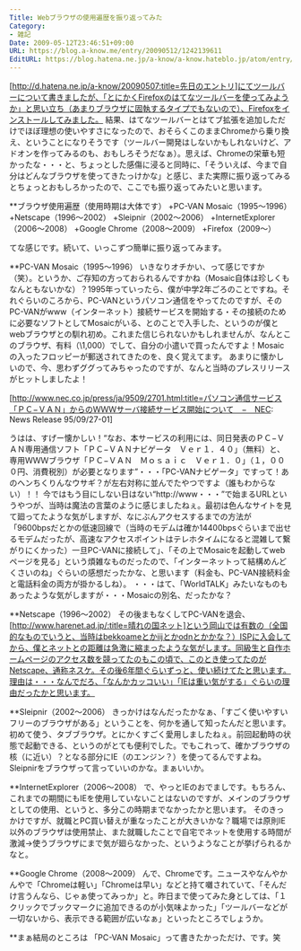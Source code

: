 ```yaml
---
Title: Webブラウザの使用遍歴を振り返ってみた
Category:
- 雑記
Date: 2009-05-12T23:46:51+09:00
URL: https://blog.a-know.me/entry/20090512/1242139611
EditURL: https://blog.hatena.ne.jp/a-know/a-know.hateblo.jp/atom/entry/12921228815727980081
---
```


[http://d.hatena.ne.jp/a-know/20090507:title=先日のエントリ]にてツールバーについて書きましたが、「とにかくFirefoxのはてなツールバーを使ってみようか」と思い立ち（あまりブラウザに固執するタイプでもないので）、Firefoxをインストールしてみました。
結果、はてなツールバーとはてブ拡張を追加しただけでほぼ理想の使いやすさになったので、おそらくこのままChromeから乗り換え、ということになりそうです（ツールバー開発はしないかもしれないけど、アドオンを作ってみるのも、おもしろそうだなぁ）。思えば、Chromeの栄華も短かったな・・・と、ちょっとした感傷に浸ると同時に、「そういえば、今まで自分はどんなブラウザを使ってきたっけかな」と感じ、また実際に振り返ってみるとちょっとおもしろかったので、ここでも振り返ってみたいと思います。


**ブラウザ使用遍歴（使用時期は大体です）
+PC-VAN Mosaic（1995〜1996）
+Netscape（1996〜2002）
+Sleipnir（2002〜2006）
+InternetExplorer（2006〜2008）
+Google Chrome（2008〜2009）
+Firefox（2009〜）

てな感じです。続いて、いっこずつ簡単に振り返ってみます。


**PC-VAN Mosaic（1995〜1996）
いきなりオチかい、って感じですか（笑）。というか、ご存知の方っておられるんですかね（Mosaic自体は珍しくもなんともないかな）？1995年っていったら、僕が中学2年ごろのことですね。それぐらいのころから、PC-VANというパソコン通信をやってたのですが、そのPC-VANがwww（インターネット）接続サービスを開始する・その接続のために必要なソフトとしてMosaicがいる、とのことで入手した、というのが僕とwebブラウザとの馴れ初め。これまた信じられないかもしれませんが、なんとこのブラウザ、有料（\1,000）でして、自分の小遣いで買ったんですよ！Mosaicの入ったフロッピーが郵送されてきたのを、良く覚えてます。
あまりに懐かしいので、今、思わずググってみちゃったのですが、なんと当時のプレスリリースがヒットしましたよ！


[http://www.nec.co.jp/press/ja/9509/2701.html:title=パソコン通信サービス「ＰＣ−ＶＡＮ」からのＷＷＷサーバ接続サービス開始について　−　NEC: News Release 95/09/27-01]


うはは、すげー懐かしい！“なお、本サービスの利用には、同日発表のＰＣ−ＶＡＮ専用通信ソフト「ＰＣ−ＶＡＮナビゲータ　Ｖｅｒ１．４０」（無料）と、専用ＷＷＷブラウザ「ＰＣ−ＶＡＮ　Ｍｏｓａｉｃ　Ｖｅｒ１．０」（１，０００円、消費税別）が必要となります”・・・「PC-VANナビゲータ」ですって！あのヘンちくりんなウサギ？が左右対称に並んでたやつですよ（誰もわからない）！！
今ではもう目にしない日はない“http://www・・・”で始まるURLというやつが、当時は魔法の言葉のように感じましたねぇ。最初は色んなサイトを見て廻ってたような気がしますが、なにぶんアクセスするまでの方法が「9600bpsだとかの低速回線で（当時のモデムは確か14400bpsぐらいまで出せるモデムだったが、高速なアクセスポイントはテレホタイムになると混雑して繋がりにくかった）一旦PC-VANに接続して」、「その上でMosaicを起動してwebページを見る」という煩雑なものだったので、「インターネットって結構めんどくさいのね」ぐらいの感想だったかな、と思います（料金も、PC-VAN接続料金と電話料金の両方が掛かるしね）。
・・・はて、「WorldTALK」みたいなものもあったような気がしますが・・・Mosaicの別名、だったかな？


**Netscape（1996〜2002）
その後まもなくしてPC-VANを退会、[http://www.harenet.ad.jp/:title=晴れの国ネット]という岡山では有数の（全国的なものでいうと、当時はbekkoameとかiijとかodnとかかな？）ISPに入会してから、僕とネットとの距離は急激に縮まったような気がします。同級生と自作ホームページのアクセス数を競ってたのもこの頃で、このとき使ってたのがNetscape、通称ネスケ。その後6年間ぐらいずっと、使い続けてたと思います。理由は・・・なんでだろ、「なんかカッコいい」「IEは重い気がする」ぐらいの理由だったかと思います。


**Sleipnir（2002〜2006）
きっかけはなんだったかなぁ、「すごく使いやすいフリーのブラウザがある」ということを、何かを通して知ったんだと思います。初めて使う、タブブラウザ。とにかくすごく愛用しましたねぇ。前回起動時の状態で起動できる、というのがとても便利でした。でもこれって、確かブラウザの核（に近い）？となる部分にIE（のエンジン？）を使ってるんですよね。Sleipnirをブラウザって言っていいのかな。まぁいいか。


**InternetExplorer（2006〜2008）
で、やっとIEのおでましです。もちろん、これまでの期間にもIEを使用していないことはないのですが、メインのブラウザとしての使用、というと、多分この時期までなかったかと思います。
そのきっかけですが、就職とPC買い替えが重なったことが大きいかな？職場では原則IE以外のブラウザは使用禁止、また就職したことで自宅でネットを使用する時間が激減→使うブラウザにまで気が廻らなかった、というようなことが挙げられるかなと。


**Google Chrome（2008〜2009）
んで、Chromeです。ニュースやなんやかんやで「Chromeは軽い」「Chromeは早い」などと持て囃されていて、「そんだけ言うんなら、じゃぁ使ってみっか」と。昨日まで使ってみた身としては、「１クリックでブックマークに追加できるのが小気味よかった」「ツールバーなどが一切ないから、表示できる範囲が広いなぁ」といったところでしょうか。


**まぁ結局のところは
「PC-VAN Mosaic」って書きたかっただけ、です。笑
